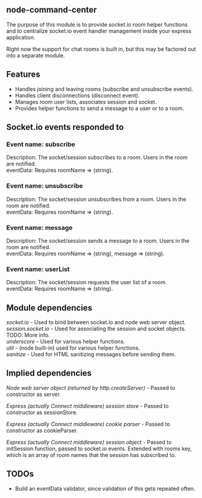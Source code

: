 node-command-center
----
The purpose of this module is to provide socket.io room helper functions and
to centralize socket.io event handler management inside your express application.

Right now the support for chat rooms is built in, but this may be factored
out into a separate module.

Features
----
* Handles joining and leaving rooms (subscribe and unsubscribe events).
* Handles client disconnections (disconnect event).
* Manages room user lists, associates session and socket.
* Provides helper functions to send a message to a user or to a room.

Socket.io events responded to
----
### Event name:  subscribe
Description: The socket/session subscribes to a room. Users in the room are notified.  
eventData:   Requires roomName => (string).

### Event name:  unsubscribe
Description: The socket/session unsubscribes from a room. Users in the room are notified.  
eventData:   Requires roomName => (string).

### Event name:  message
Description: The socket/session sends a message to a room. Users in the room are notified.  
eventData:   Requires roomName => (string), message => (string).

### Event name:  userList
Description: The socket/session requests the user list of a room.  
eventData:   Requires roomName => (string).

Module dependencies
----
*socket.io*         - Used to bind between socket.io and node web server object.  
*session.socket.io* - Used for associating the session and socket objects. TODO: More info.  
*underscore*        - Used for various helper functions.  
*util*              - (node built-in) used for various helper functions.  
*sanitize*          - Used for HTML sanitizing messages before sending them.  

Implied dependencies
----
*Node web server object (returned by http.createServer)* -
   Passed to constructor as server.

*Express (actually Connect middleware) session store* -
   Passed to constructor as sessionStore.

*Express (actually Connect middleware) cookie parser* -
   Passed to constructor as cookieParser.

*Express (actually Connect middleware) session object* -
   Passed to initSession function, passed to socket.io events.
   Extended with rooms key, which is an array of room names that the session
   has subscribed to.

TODOs
----
* Build an eventData validator, since validation of this gets repeated often.
